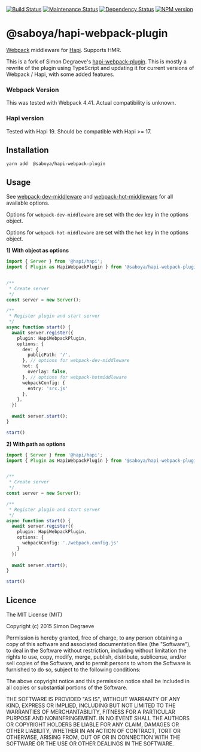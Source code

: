 [![Build Status][travis-image]]([travis-url]) [![Maintenance Status][status-image]][status-url] [![Dependency Status][deps-image]][deps-url] [![NPM version][npm-image]][npm-url]

# @saboya/hapi-webpack-plugin


[Webpack](http://webpack.github.io) middleware for [Hapi](https://github.com/hapijs/hapi). Supports HMR.

This is a fork of Simon Degraeve's [hapi-webpack-plugin](https://github.com/SimonDegraeve/hapi-webpack-plugin).
This is mostly a rewrite of the plugin using TypeScript and updating it for current versions of Webpack / Hapi, with some added features.


### Webpack Version

This was tested with Webpack 4.41. Actual compatibility is unknown.

### Hapi version

Tested with Hapi 19. Should be compatible with Hapi >= 17.

## Installation

```
yarn add  @saboya/hapi-webpack-plugin
```

## Usage

See [webpack-dev-middleware](https://github.com/webpack/webpack-dev-middleware) and [webpack-hot-middleware](https://github.com/glenjamin/webpack-hot-middleware) for all available options.

Options for `webpack-dev-middleware` are set with the `dev` key in the options object.

Options for `webpack-hot-middleware` are set with the `hot` key in the options object.

**1) With object as options**

```typescript
import { Server } from '@hapi/hapi';
import { Plugin as HapiWebpackPlugin } from '@saboya/hapi-webpack-plugin';


/**
 * Create server
 */
const server = new Server();

/**
 * Register plugin and start server
 */
async function start() {
  await server.register({
    plugin: HapiWebpackPlugin,
    options: {
      dev: {
        publicPath: '/',
      }, // options for webpack-dev-middleware
      hot: {
        overlay: false,
      }, // options for webpack-hotmiddleware
      webpackConfig: {
        entry: 'src.js'
      },
    },
  })
  
  await server.start();
}

start()
```

**2) With path as options**

```typescript
import { Server } from '@hapi/hapi';
import { Plugin as HapiWebpackPlugin } from '@saboya/hapi-webpack-plugin';


/**
 * Create server
 */
const server = new Server();

/**
 * Register plugin and start server
 */
async function start() {
  await server.register({
    plugin: HapiWebpackPlugin,
    options: {
      webpackConfig: './webpack.config.js'
    }
  })
  
  await server.start();
}

start()
```

## Licence

The MIT License (MIT)

Copyright (c) 2015 Simon Degraeve

Permission is hereby granted, free of charge, to any person obtaining a copy
of this software and associated documentation files (the "Software"), to deal
in the Software without restriction, including without limitation the rights
to use, copy, modify, merge, publish, distribute, sublicense, and/or sell
copies of the Software, and to permit persons to whom the Software is
furnished to do so, subject to the following conditions:

The above copyright notice and this permission notice shall be included in all
copies or substantial portions of the Software.

THE SOFTWARE IS PROVIDED "AS IS", WITHOUT WARRANTY OF ANY KIND, EXPRESS OR
IMPLIED, INCLUDING BUT NOT LIMITED TO THE WARRANTIES OF MERCHANTABILITY,
FITNESS FOR A PARTICULAR PURPOSE AND NONINFRINGEMENT. IN NO EVENT SHALL THE
AUTHORS OR COPYRIGHT HOLDERS BE LIABLE FOR ANY CLAIM, DAMAGES OR OTHER
LIABILITY, WHETHER IN AN ACTION OF CONTRACT, TORT OR OTHERWISE, ARISING FROM,
OUT OF OR IN CONNECTION WITH THE SOFTWARE OR THE USE OR OTHER DEALINGS IN THE
SOFTWARE.

[travis-url]: https://travis-ci.org/saboya/hapi-webpack-plugin
[travis-image]: https://travis-ci.org/saboya/hapi-webpack-plugin.svg?branch=master

[npm-url]: https://npmjs.org/package/@saboya/hapi-webpack-plugin
[npm-image]: http://img.shields.io/npm/v/@saboya/hapi-webpack-plugin.svg?style=flat-square

[deps-url]: https://david-dm.org/saboya/hapi-webpack-plugin
[deps-image]: https://img.shields.io/david/saboya/hapi-webpack-plugin.svg?style=flat-square

[status-url]: https://github.com/saboya/hapi-webpack-plugin/pulse
[status-image]: http://img.shields.io/badge/status-maintained-brightgreen.svg?style=flat-square
